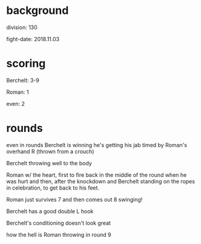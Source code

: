 # background

division: 130

fight-date: 2018.11.03

# scoring

Berchelt: 3-9

Roman: 1

even: 2

# rounds

even in rounds Berchelt is winning he's getting his jab timed by Roman's overhand R (thrown from a crouch)

Berchelt throwing well to the body

Roman w/ the heart, first to fire back in the middle of the round when he was hurt and then, after the knockdown and Berchelt standing on the ropes in celebration, to get back to his feet.

Roman just survives 7 and then comes out 8 swinging!

Berchelt has a good double L hook

Berchelt's conditioning doesn't look great

how the hell is Roman throwing in round 9
